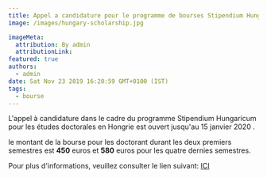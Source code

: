 ```yaml
---
title: Appel a candidature pour le programme de bourses Stipendium Hungaricum.
image: /images/hungary-scholarship.jpg

imageMeta:
  attribution: By admin
  attributionLink:
featured: true
authors:
  - admin
date: Sat Nov 23 2019 16:20:59 GMT+0100 (IST)
tags:
  - bourse
---
```

L'appel à candidature dans le cadre du programme Stipendium Hungaricum  pour les études doctorales en Hongrie est ouvert jusqu'au 15 janvier 2020 .

le montant de la bourse pour les doctorant durant les deux premiers semestres est **450** euros et **580** euros pour les quatre dernies semestres.

Pour plus d'informations, veuillez consulter le lien suivant: [ICI](http://studyinhungary.hu/study-in-hungary/menu/stipendium-hungaricum-scholarship-programme/apply-for-a-stipendium-hungaricum-scholarship/call-for-applications-for-doctoral-programmes-2020-2021.html?fbclid=IwAR2szcMggK8gcpEOtlRDvq94MO9DOhS8lvIQ1foNxH1jRw1ya9pH7mC5Wlw)
